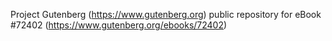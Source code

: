 Project Gutenberg (https://www.gutenberg.org) public repository
for eBook #72402 (https://www.gutenberg.org/ebooks/72402)
